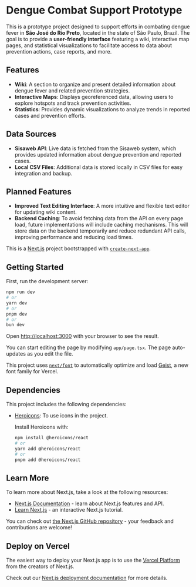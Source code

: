 # Dengue Combat Support Prototype

This is a prototype project designed to support efforts in combating dengue fever in **São José do Rio Preto**, located in the state of São Paulo, Brazil. The goal is to provide a **user-friendly interface** featuring a wiki, interactive map pages, and statistical visualizations to facilitate access to data about prevention actions, case reports, and more.

## Features

- **Wiki**: A section to organize and present detailed information about dengue fever and related prevention strategies.
- **Interactive Maps**: Displays georeferenced data, allowing users to explore hotspots and track prevention activities.
- **Statistics**: Provides dynamic visualizations to analyze trends in reported cases and prevention efforts.

## Data Sources

- **Sisaweb API**: Live data is fetched from the Sisaweb system, which provides updated information about dengue prevention and reported cases.
- **Local CSV Files**: Additional data is stored locally in CSV files for easy integration and backup.

## Planned Features

- **Improved Text Editing Interface**: A more intuitive and flexible text editor for updating wiki content.
- **Backend Caching**: To avoid fetching data from the API on every page load, future implementations will include caching mechanisms. This will store data on the backend temporarily and reduce redundant API calls, improving performance and reducing load times.


This is a [Next.js](https://nextjs.org) project bootstrapped with [`create-next-app`](https://nextjs.org/docs/app/api-reference/cli/create-next-app).

## Getting Started

First, run the development server:

```bash
npm run dev
# or
yarn dev
# or
pnpm dev
# or
bun dev
```

Open [http://localhost:3000](http://localhost:3000) with your browser to see the result.

You can start editing the page by modifying `app/page.tsx`. The page auto-updates as you edit the file.

This project uses [`next/font`](https://nextjs.org/docs/app/building-your-application/optimizing/fonts) to automatically optimize and load [Geist](https://vercel.com/font), a new font family for Vercel.

## Dependencies

This project includes the following dependencies:

- [Heroicons](https://heroicons.com/): To use icons in the project.
  
  Install Heroicons with:

  ```bash
  npm install @heroicons/react
  # or
  yarn add @heroicons/react
  # or
  pnpm add @heroicons/react
  ```

## Learn More

To learn more about Next.js, take a look at the following resources:

- [Next.js Documentation](https://nextjs.org/docs) - learn about Next.js features and API.
- [Learn Next.js](https://nextjs.org/learn) - an interactive Next.js tutorial.

You can check out [the Next.js GitHub repository](https://github.com/vercel/next.js) - your feedback and contributions are welcome!

## Deploy on Vercel

The easiest way to deploy your Next.js app is to use the [Vercel Platform](https://vercel.com/new?utm_medium=default-template&filter=next.js&utm_source=create-next-app&utm_campaign=create-next-app-readme) from the creators of Next.js.

Check out our [Next.js deployment documentation](https://nextjs.org/docs/app/building-your-application/deploying) for more details.
